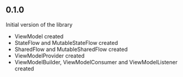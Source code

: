 ## 0.1.0

Initial version of the library
- ViewModel created
- StateFlow and MutableStateFlow created
- SharedFlow and MutableSharedFlow created
- ViewModelProvider created
- ViewModelBuilder, ViewModelConsumer and ViewModelListener created
